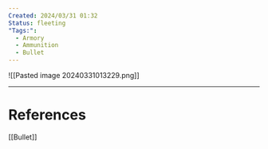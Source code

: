 ```yaml
---
Created: 2024/03/31 01:32
Status: fleeting
"Tags:":
  - Armory
  - Ammunition
  - Bullet
---
```

![[Pasted image 20240331013229.png]]

---
# References
[[Bullet]]